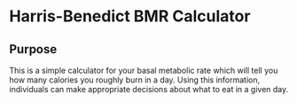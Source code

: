 # Harris-Benedict BMR Calculator

## Purpose
This is a simple calculator for your basal metabolic rate which will tell you how many calories you roughly burn in a day. Using this information, individuals can make appropriate decisions about what to eat in a given day. 